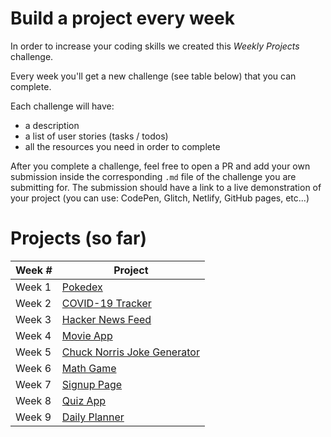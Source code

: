 # Build a project every week

In order to increase your coding skills we created this _Weekly Projects_ challenge.

Every week you'll get a new challenge (see table below) that you can complete.

Each challenge will have:

- a description
- a list of user stories (tasks / todos)
- all the resources you need in order to complete

After you complete a challenge, feel free to open a PR and add your own submission inside the corresponding `.md` file of the challenge you are submitting for. The submission should have a link to a live demonstration of your project (you can use: CodePen, Glitch, Netlify, GitHub pages, etc...)

# Projects (so far)

| Week # | Project                                        |
| ------ | ---------------------------------------------- |
| Week 1 | [Pokedex](/projects/Week%201%20-%20Pokedex.md) |
| Week 2 | [COVID-19 Tracker](/projects/Week%202%20-%20COVID-19.md) |
| Week 3 | [Hacker News Feed](/projects/Week%203%20-%20Hacker%20News%20Feed.md) |
| Week 4 | [Movie App](/projects/Week%204%20-%20Movie%20App.md) |
| Week 5 | [Chuck Norris Joke Generator](/projects/Week%205%20-%20Chuck%20Norris%20App.md) |
| Week 6 | [Math Game](/projects/Week%206%20-%20Math%20Game.md) |
| Week 7 | [Signup Page](/projects/Week%207%20-%20Signup%20Page.md) |
| Week 8 | [Quiz App](/projects/Week%208%20-%20Quiz%20App.md) |
| Week 9 | [Daily Planner](/projects/Week%209%20-%20Daily%20Planner.md) |
